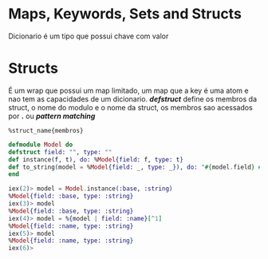 # Maps, Keywords, Sets and Structs

Dicionario é um tipo que possui chave com valor

# Structs

É um wrap que possui um map limitado, um map que a key é uma atom e nao tem as capacidades de um dicionario. 
***defstruct*** define os membros da struct, o nome do modulo e o nome da struct, os membros sao acessados por **.** ou ***pattern matching***

```%struct_name{membros}```


```elixir
defmodule Model do           
defstruct field: "", type: ""
def instance(f, t), do: %Model{field: f, type: t}
def to_string(model = %Model{field: _, type: _}), do: "#{model.field} #{model.type}"
end

iex(2)> model = Model.instance(:base, :string)
%Model{field: :base, type: :string}
iex(3)> model
%Model{field: :base, type: :string}
iex(4)> model = %{model | field: :name}[^1]
%Model{field: :name, type: :string}
iex(5)> model
%Model{field: :name, type: :string}
iex(6)> 
```

[^1]: A alteracao dos valores são feitas utilizando o operardor ***|***
